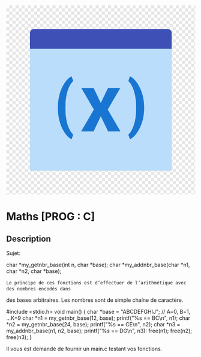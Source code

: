 ![Maths Logo](https://github.com/Loqiu971/Maths/blob/main/icone.png "Maths logo")

# Maths [PROG : C]

## Description

Sujet:

char *my_getnbr_base(int n, char *base);
char *my_addnbr_base(char *n1, char *n2, char *base);

	Le principe de ces fonctions est d’effectuer de l’arithmétique avec des nombres encodés dans
des bases arbitraires. Les nombres sont de simple chaíne de caractère.

#include <stdio.h>
void main()
{
char *base = "ABCDEFGHIJ"; // A=0, B=1, ...K=9
char *n1 = my_getnbr_base(12, base);
printf("%s == BC\n", n1);
char *n2 = my_getnbr_base(24, base);
printf("%s == CE\n", n2);
char *n3 = my_addnbr_base(n1, n2, base);
printf("%s == DG\n", n3):
free(n1);
free(n2);
free(n3);
}

Il vous est demandé de fournir un main.c testant vos fonctions.